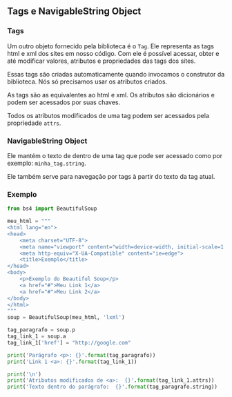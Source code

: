 ## Tags e NavigableString Object
  
### Tags 
  
Um outro objeto fornecido pela biblioteca é o `Tag`. Ele representa as tags html e xml dos sites em nosso código. Com ele é possível acessar, obter e até modificar valores, atributos e propriedades das tags dos sites.  
  
Essas tags são criadas automaticamente quando invocamos o construtor da biblioteca. Nós só precisamos usar os atributos criados.  
  
As tags são as equivalentes ao html e xml. Os atributos são dicionários e podem ser acessados por suas chaves.  
  
Todos os atributos modificados de uma tag podem ser acessados pela propriedade `attrs`.  
  

### NavigableString Object
  
Ele mantém o texto de dentro de uma tag que pode ser acessado como por exemplo: `minha_tag.string`.  
  
Ele também serve para navegação por tags à partir do texto da tag atual.  
  


### Exemplo
  
```py
from bs4 import BeautifulSoup

meu_html = """
<html lang="en">
<head>
    <meta charset="UTF-8">
    <meta name="viewport" content="width=device-width, initial-scale=1.0">
    <meta http-equiv="X-UA-Compatible" content="ie=edge">
    <title>Exemplo</title>
</head>
<body>
    <p>Exemplo do Beautiful Soup</p>
    <a href="#">Meu Link 1</a>
    <a href="#">Meu Link 2</a>
</body>
</html>
"""
soup = BeautifulSoup(meu_html, 'lxml')

tag_paragrafo = soup.p
tag_link_1 = soup.a
tag_link_1['href'] = "http://google.com"

print('Parágrafo <p>: {}'.format(tag_paragrafo))
print('Link 1 <a>: {}'.format(tag_link_1))

print('\n')
print('Atributos modificados de <a>:  {}'.format(tag_link_1.attrs))
print('Texto dentro do parágrafo:  {}'.format(tag_paragrafo.string))
```  